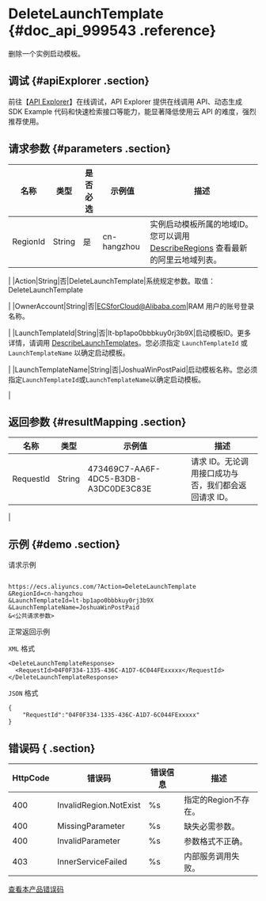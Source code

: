 # DeleteLaunchTemplate {#doc_api_999543 .reference}

删除一个实例启动模板。

## 调试 {#apiExplorer .section}

前往【[API Explorer](https://api.aliyun.com/#product=Ecs&api=DeleteLaunchTemplate)】在线调试，API Explorer 提供在线调用 API、动态生成 SDK Example 代码和快速检索接口等能力，能显著降低使用云 API 的难度，强烈推荐使用。

## 请求参数 {#parameters .section}

|名称|类型|是否必选|示例值|描述|
|--|--|----|---|--|
|RegionId|String|是|cn-hangzhou|实例启动模板所属的地域ID。您可以调用 [DescribeRegions](~~25609~~) 查看最新的阿里云地域列表。

 |
|Action|String|否|DeleteLaunchTemplate|系统规定参数。取值：DeleteLaunchTemplate

 |
|OwnerAccount|String|否|ECSforCloud@Alibaba.com|RAM 用户的账号登录名称。

 |
|LaunchTemplateId|String|否|lt-bp1apo0bbbkuy0rj3b9X|启动模板ID。更多详情，请调用 [DescribeLaunchTemplates](~~73759~~)。您必须指定 `LaunchTemplateId` 或 `LaunchTemplateName` 以确定启动模板。

 |
|LaunchTemplateName|String|否|JoshuaWinPostPaid|启动模板名称。您必须指定`LaunchTemplateId`或`LaunchTemplateName`以确定启动模板。

 |

## 返回参数 {#resultMapping .section}

|名称|类型|示例值|描述|
|--|--|---|--|
|RequestId|String|473469C7-AA6F-4DC5-B3DB-A3DC0DE3C83E|请求 ID。无论调用接口成功与否，我们都会返回请求 ID。

 |

## 示例 {#demo .section}

请求示例

``` {#request_demo}

https://ecs.aliyuncs.com/?Action=DeleteLaunchTemplate
&RegionId=cn-hangzhou
&LaunchTemplateId=lt-bp1apo0bbbkuy0rj3b9X
&LaunchTemplateName=JoshuaWinPostPaid
&<公共请求参数>

```

正常返回示例

`XML` 格式

``` {#xml_return_success_demo}
<DeleteLaunchTemplateResponse>
  <RequestId>04F0F334-1335-436C-A1D7-6C044FExxxxx</RequestId>
</DeleteLaunchTemplateResponse>

```

`JSON` 格式

``` {#json_return_success_demo}
{
	"RequestId":"04F0F334-1335-436C-A1D7-6C044FExxxxx"
}
```

## 错误码 { .section}

|HttpCode|错误码|错误信息|描述|
|--------|---|----|--|
|400|InvalidRegion.NotExist|%s|指定的Region不存在。|
|400|MissingParameter|%s|缺失必需参数。|
|400|InvalidParameter|%s|参数格式不正确。|
|403|InnerServiceFailed|%s|内部服务调用失败。|

[查看本产品错误码](https://error-center.aliyun.com/status/product/Ecs)

